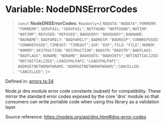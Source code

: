 # Variable: NodeDNSErrorCodes

> `const` **NodeDNSErrorCodes**: `Readonly`\<\{ `NODATA`: `"NODATA"`; `FORMERR`: `"FORMERR"`; `SERVFAIL`: `"SERVFAIL"`; `NOTFOUND`: `"NOTFOUND"`; `NOTIMP`: `"NOTIMP"`; `REFUSED`: `"REFUSED"`; `BADQUERY`: `"BADQUERY"`; `BADNAME`: `"BADNAME"`; `BADFAMILY`: `"BADFAMILY"`; `BADRESP`: `"BADRESP"`; `CONNREFUSED`: `"CONNREFUSED"`; `TIMEOUT`: `"TIMEOUT"`; `EOF`: `"EOF"`; `FILE`: `"FILE"`; `NOMEM`: `"NOMEM"`; `DESTRUCTION`: `"DESTRUCTION"`; `BADSTR`: `"BADSTR"`; `BADFLAGS`: `"BADFLAGS"`; `NONAME`: `"NONAME"`; `BADHINTS`: `"BADHINTS"`; `NOTINITIALIZED`: `"NOTINITIALIZED"`; `LOADIPHLPAPI`: `"LOADIPHLPAPI"`; `ADDRGETNETWORKPARAMS`: `"ADDRGETNETWORKPARAMS"`; `CANCELLED`: `"CANCELLED"`; \}\>

Defined in: [errors.ts:34](https://github.com/Nick2bad4u/dnsValidator/blob/main/src/errors.ts#L34)

Node.js dns module error code constants (subset) for compatibility.
These mirror the standard error codes exposed by the core 'dns' module so that
consumers can write portable code when using this library as a validation layer.

Source reference: https://nodejs.org/api/dns.html#dns-error-codes
